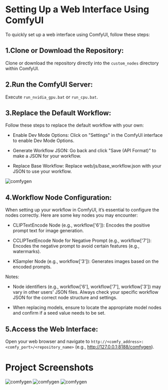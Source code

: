 # Setting Up a Web Interface Using ComfyUI

To quickly set up a web interface using ComfyUI, follow these steps:

## 1.Clone or Download the Repository:
Clone or download the repository directly into the `custom_nodes` directory within ComfyUI.

## 2.Run the ComfyUI Server:
Execute `run_nvidia_gpu.bat` or `run_cpu.bat`.

## 3.Replace the Default Workflow:
Follow these steps to replace the default workflow with your own:

- Enable Dev Mode Options: Click on "Settings" in the ComfyUI interface to enable Dev Mode Options.

- Generate Workflow JSON: Go back and click "Save (API Format)" to make a JSON for your workflow.

- Replace Base Workflow: Replace web/js/base_workflow.json with your JSON to use your workflow.

![comfygen](https://github.com/wei30172/comfygen/assets/60259324/b0b4f0f7-01fa-488e-aca0-24c38de18b18)

## 4.Workflow Node Configuration:
When setting up your workflow in ComfyUI, it’s essential to configure the nodes correctly. Here are some key nodes you may encounter:

- CLIPTextEncode Node (e.g., workflow['6']): Encodes the positive prompt text for image generation.

- CCLIPTextEncode Node for Negative Prompt (e.g., workflow['7']): Encodes the negative prompt to avoid certain features (e.g., watermarks).

- KSampler Node (e.g., workflow['3']): Generates images based on the encoded prompts.

Notes:

- Node identifiers (e.g., workflow['6'], workflow['7'], workflow['3']) may vary in other users' JSON files. Always check your specific workflow JSON for the correct node structure and settings.

- When replacing models, ensure to locate the appropriate model nodes and confirm if a seed value needs to be set.

## 5.Access the Web Interface:
Open your web browser and navigate to `http://<comfy_address>:<comfy_port>/<repository_name>` (e.g., http://127.0.0.1:8188/comfygen). 

# Project Screenshots
![comfygen](https://github.com/wei30172/comfygen/assets/60259324/a0427135-ba13-471d-ad37-559de57f8f54)
![comfygen](https://github.com/wei30172/comfygen/assets/60259324/3b5566f8-1dae-4986-ac73-e08bb26f0553)
![comfygen](https://github.com/wei30172/comfygen/assets/60259324/ceb9a127-ac22-44a0-9b75-49247d35a07e)
